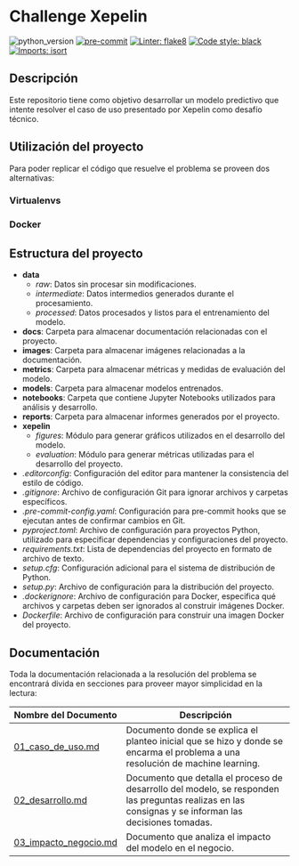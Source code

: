 # Challenge Xepelin

![python_version](https://img.shields.io/badge/python-3.11-blue)
[![pre-commit](https://img.shields.io/badge/pre--commit-enabled-brightgreen?logo=pre-commit&logoColor=white)](https://github.com/pre-commit/pre-commit)
[![Linter: flake8](https://img.shields.io/badge/linter-flake8-blue)](https://flake8.pycqa.org/en/latest/)
[![Code style: black](https://img.shields.io/badge/code%20style-black-000000.svg)](https://github.com/psf/black)
[![Imports: isort](https://img.shields.io/badge/%20imports-isort-%231674b1?style=flat&labelColor=ef8336)](https://pycqa.github.io/isort/)

## Descripción

Este repositorio tiene como objetivo desarrollar un modelo predictivo que intente resolver el caso de uso presentado por Xepelin como desafío técnico.

## Utilización del proyecto

Para poder replicar el código que resuelve el problema se proveen dos alternativas:

### Virtualenvs

### Docker

## Estructura del proyecto

- **data**
  - *raw*: Datos sin procesar sin modificaciones.
  - *intermediate*: Datos intermedios generados durante el procesamiento.
  - *processed*: Datos procesados y listos para el entrenamiento del modelo.
- **docs**: Carpeta para almacenar documentación relacionadas con el proyecto.
- **images**: Carpeta para almacenar imágenes relacionadas a la documentación.
- **metrics**: Carpeta para almacenar métricas y medidas de evaluación del modelo.
- **models**: Carpeta para almacenar modelos entrenados.
- **notebooks**: Carpeta que contiene Jupyter Notebooks utilizados para análisis y desarrollo.
- **reports**: Carpeta para almacenar informes generados por el proyecto.
- **xepelin**
  - *figures*: Módulo para generar gráficos utilizados en el desarrollo del modelo.
  - *evaluation*: Módulo para generar métricas utilizadas para el desarrollo del proyecto.
- *.editorconfig*: Configuración del editor para mantener la consistencia del estilo de código.
- *.gitignore*: Archivo de configuración Git para ignorar archivos y carpetas específicos.
- *.pre-commit-config.yaml*: Configuración para pre-commit hooks que se ejecutan antes de confirmar cambios en Git.
- *pyproject.toml*: Archivo de configuración para proyectos Python, utilizado para especificar dependencias y configuraciones del proyecto.
- *requirements.txt*: Lista de dependencias del proyecto en formato de archivo de texto.
- *setup.cfg*: Configuración adicional para el sistema de distribución de Python.
- *setup.py*: Archivo de configuración para la distribución del proyecto.
- *.dockerignore*: Archivo de configuración para Docker, especifica qué archivos y carpetas deben ser ignorados al construir imágenes Docker.
- *Dockerfile*: Archivo de configuración para construir una imagen Docker del proyecto.

## Documentación

Toda la documentación relacionada a la resolución del problema se encontrará divida en secciones para proveer mayor simplicidad en la lectura:

| Nombre del Documento                           | Descripción                                                                                                                                           |
| ---------------------------------------------- | ----------------------------------------------------------------------------------------------------------------------------------------------------- |
| [01_caso_de_uso.md](01_caso_de_uso.md)         | Documento donde se explica el planteo inicial que se hizo y donde se encarma el problema a una resolución de machine learning.                        |
| [02_desarrollo.md](02_desarrollo.md)           | Documento que detalla el proceso de desarrollo del modelo, se responden las preguntas realizas en las consignas y se informan las decisiones tomadas. |
| [03_impacto_negocio.md](03_impacto_negocio.md) | Documento que analiza el impacto del modelo en el negocio.                                                                                            |
